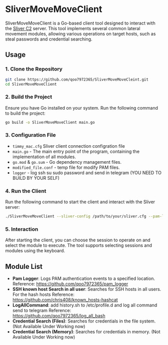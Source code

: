 # SliverMoveMoveClient

SliverMoveMoveClient is a Go-based client tool designed to interact with the [Sliver C2](https://github.com/BishopFox/sliver) server. This tool implements several common lateral movement modules, allowing various operations on target hosts, such as steal passwords and credential searching.


## Usage

### 1. Clone the Repository

```bash
git clone https://github.com/qoo7972365/SliverMoveMoveCleint.git
cd SliverMoveMoveClient
```

### 2. Build the Project

Ensure you have Go installed on your system. Run the following command to build the project:

```bash
go build -o SliverMoveMoveClient main.go
```

### 3. Configuration File

- `timmy_mac.cfg` Sliver client connection configration file
- `main.go` - The main entry point of the program, containing the implementation of all modules.
- `go.mod` & `go.sum` - Go dependency management files.
- `modified_file.conf` - temp file for modify PAM files.
- `logger` - log ssh su sudo password and send in telegram (YOU NEED TO BUILD BY YOUR SELF)


### 4. Run the Client

Run the following command to start the client and interact with the Sliver server:

```bash
./SliverMoveMoveClient --sliver-config /path/to/your/sliver.cfg --pam-logger /path/to/your/logger --command-logger /path/to/your/logger
```

### 5. Interaction

After starting the client, you can choose the session to operate on and select the module to execute. The tool supports selecting sessions and modules using the keyboard.

## Module List
- **Pam Logger**: Logs PAM authentication events to a specified location. 
Reference: https://github.com/qoo7972365/pam_logger
- **SSH known host Search in all user**: Searches for SSH hosts in all users. For the hash hosts
Reference: https://github.com/chris408/known_hosts-hashcat
- **LogAllCommand**: add history.sh to /etc/profile.d and log all command send to telegram 
Reference: https://github.com/qoo7972365/log_all_bash
- **Credential Search (Files)**: Searches for credentials in the file system. (Not Available Under Working now)
- **Credential Search (Memory)**: Searches for credentials in memory. (Not Available Under Working now)

